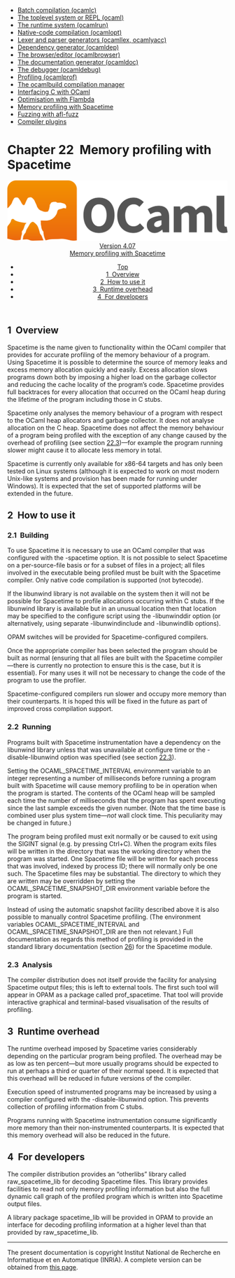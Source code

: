 <!-- ((! set title Manual !)) ((! set documentation !)) ((! set manual !)) ((! set nobreadcrumb !)) -->
<div class="manual content"><ul class="part_menu"><li><a href="comp.html">Batch compilation (ocamlc)</a></li><li><a href="toplevel.html">The toplevel system or REPL (ocaml)</a></li><li><a href="runtime.html">The runtime system (ocamlrun)</a></li><li><a href="native.html">Native-code compilation (ocamlopt)</a></li><li><a href="lexyacc.html">Lexer and parser generators (ocamllex, ocamlyacc)</a></li><li><a href="depend.html">Dependency generator (ocamldep)</a></li><li><a href="browser.html">The browser/editor (ocamlbrowser)</a></li><li><a href="ocamldoc.html">The documentation generator (ocamldoc)</a></li><li><a href="debugger.html">The debugger (ocamldebug)</a></li><li><a href="profil.html">Profiling (ocamlprof)</a></li><li><a href="manual033.html">The ocamlbuild compilation manager</a></li><li><a href="intfc.html">Interfacing C with OCaml</a></li><li><a href="flambda.html">Optimisation with Flambda</a></li><li class="active"><a href="spacetime.html">Memory profiling with Spacetime</a></li><li><a href="afl-fuzz.html">Fuzzing with afl-fuzz</a></li><li><a href="plugins.html">Compiler plugins</a></li></ul>




<h1 class="chapter" id="sec534"><span>Chapter 22</span>&nbsp;&nbsp;Memory profiling with Spacetime</h1>
<header><nav class="toc brand"><a class="brand" href="https://ocaml.org/"><img src="colour-logo-gray.svg" class="svg" alt="OCaml"></a></nav><nav class="toc"><div class="toc_version"><a href="/docs" id="version-select">Version 4.07</a></div><div class="toc_title"><a href="#">Memory profiling with Spacetime</a></div><ul><li class="top"><a href="#">Top</a></li>
<li><a href="spacetime.html#sec535">1&nbsp;&nbsp;Overview</a>
</li><li><a href="spacetime.html#sec536">2&nbsp;&nbsp;How to use it</a>
</li><li><a href="spacetime.html#sec540">3&nbsp;&nbsp;Runtime overhead</a>
</li><li><a href="spacetime.html#sec541">4&nbsp;&nbsp;For developers</a>
</li></ul></nav></header>

<h2 class="section" id="sec535">1&nbsp;&nbsp;Overview</h2>
<p>Spacetime is the name given to functionality within the OCaml compiler that
provides for accurate profiling of the memory behaviour of a program.
Using Spacetime it is possible to determine the source of memory leaks
and excess memory allocation quickly and easily. Excess allocation slows
programs down both by imposing a higher load on the garbage collector and
reducing the cache locality of the program’s code. Spacetime provides
full backtraces for every allocation that occurred on the OCaml heap
during the lifetime of the program including those in C stubs.</p><p>Spacetime only analyses the memory behaviour of a program with respect to
the OCaml heap allocators and garbage collector. It does not analyse
allocation on the C heap. Spacetime does not affect the memory behaviour
of a program being profiled with the exception of any change caused by the
overhead of profiling (see section <a href="#runtimeoverhead">22.3</a>)—for example
the program running slower might cause it to allocate less memory in total.</p><p>Spacetime is currently only available for x86-64 targets and has only been
tested on Linux systems (although it is expected to work on most modern
Unix-like systems and provision has been made for running under
Windows). It is expected that the set of supported platforms will
be extended in the future.</p>
<h2 class="section" id="sec536">2&nbsp;&nbsp;How to use it</h2>
<h3 class="subsection" id="sec537">2.1&nbsp;&nbsp;Building</h3>
<p>To use Spacetime it is necessary to use an OCaml compiler that was
configured with the <span class="c003">-spacetime</span> option. It is not possible to select
Spacetime on a per-source-file basis or for a subset of files in a project;
all files involved in the executable being profiled must be built with the
Spacetime compiler. Only native code compilation is supported (not
bytecode).</p><p>If the <span class="c003">libunwind</span> library is not available on the system then it will
not be possible for Spacetime to profile allocations occurring within
C stubs. If the <span class="c003">libunwind</span> library is available but in an unusual
location then that location may be specified to the <span class="c003">configure</span> script
using the <span class="c003">-libunwinddir</span> option (or alternatively, using separate
<span class="c003">-libunwindinclude</span> and <span class="c003">-libunwindlib</span> options).</p><p>OPAM switches will be provided for Spacetime-configured compilers.</p><p>Once the appropriate compiler has been selected the program should be
built as normal (ensuring that all files are built with the Spacetime
compiler—there is currently no protection to ensure this is the case, but
it is essential). For many uses it will not be necessary to change the
code of the program to use the profiler.</p><p>Spacetime-configured compilers run slower and occupy more memory than their
counterparts. It is hoped this will be fixed in the future as part of
improved cross compilation support.</p>
<h3 class="subsection" id="sec538">2.2&nbsp;&nbsp;Running</h3>
<p>Programs built with Spacetime instrumentation have a dependency on
the <span class="c003">libunwind</span> library unless that was unavailable at configure time or
the <span class="c003">-disable-libunwind</span> option was specified
(see section <a href="#runtimeoverhead">22.3</a>).</p><p>Setting the <span class="c003">OCAML_SPACETIME_INTERVAL</span> environment variable to an
integer representing a number of milliseconds before running a program built
with Spacetime will cause memory profiling to be in operation when the
program is started. The contents of the OCaml heap will be sampled each
time the number of milliseconds that the program has spent executing since the
last sample exceeds the given number. (Note that the time base is combined
user plus system time—<em>not</em> wall clock time. This peculiarity may be
changed in future.)</p><p>The program being profiled must exit normally or be caused to exit using
the <span class="c003">SIGINT</span> signal (e.g. by pressing Ctrl+C). When the program exits
files will be written in the directory that was the working directory when
the program was started. One Spacetime file will be written for each
process that was involved, indexed by process ID; there will normally only
be one such. The Spacetime files may be substantial. The directory to which
they are written may be overridden by setting
the <span class="c003">OCAML_SPACETIME_SNAPSHOT_DIR</span> environment variable before the
program is started.</p><p>Instead of using the automatic snapshot facility described above it is also
possible to manually control Spacetime profiling. (The environment variables
<span class="c003">OCAML_SPACETIME_INTERVAL</span> and <span class="c003">OCAML_SPACETIME_SNAPSHOT_DIR</span>
are then not relevant.) Full documentation as regards this method of profiling
is provided in the standard library documentation (section <a href="stdlib.html#c%3Astdlib">26</a>)
for the <span class="c003">Spacetime</span> module.</p>
<h3 class="subsection" id="sec539">2.3&nbsp;&nbsp;Analysis</h3>
<p>The compiler distribution does not itself provide the facility for analysing
Spacetime output files; this is left to external tools. The first such tool
will appear in OPAM as a package called <span class="c003">prof_spacetime</span>. That tool will
provide interactive graphical and terminal-based visualisation of
the results of profiling.</p>
<h2 class="section" id="sec540">3&nbsp;&nbsp;Runtime overhead</h2>
<p><a id="runtimeoverhead"></a></p><p>The runtime overhead imposed by Spacetime varies considerably depending on
the particular program being profiled. The overhead may be as low as
ten percent—but more usually programs should be expected to run at perhaps
a third or quarter of their normal speed. It is expected that this overhead
will be reduced in future versions of the compiler.</p><p>Execution speed of instrumented programs may be increased by using a compiler
configured with the <span class="c003">-disable-libunwind</span> option. This prevents collection
of profiling information from C stubs.</p><p>Programs running with Spacetime instrumentation consume significantly more
memory than their non-instrumented counterparts. It is expected that this
memory overhead will also be reduced in the future.</p>
<h2 class="section" id="sec541">4&nbsp;&nbsp;For developers</h2>
<p>The compiler distribution provides an “<span class="c003">otherlibs</span>” library called
<span class="c003">raw_spacetime_lib</span> for decoding Spacetime files. This library
provides facilities to read not only memory profiling information but also
the full dynamic call graph of the profiled program which is written into
Spacetime output files.</p><p>A library package <span class="c003">spacetime_lib</span> will be provided in OPAM
to provide an interface for decoding profiling information at a higher
level than that provided by <span class="c003">raw_spacetime_lib</span>.

</p>
<hr>





<div class="copyright">The present documentation is copyright Institut National de Recherche en Informatique et en Automatique (INRIA). A complete version can be obtained from <a href="http://caml.inria.fr/pub/docs/manual-ocaml/">this page</a>.</div></div>